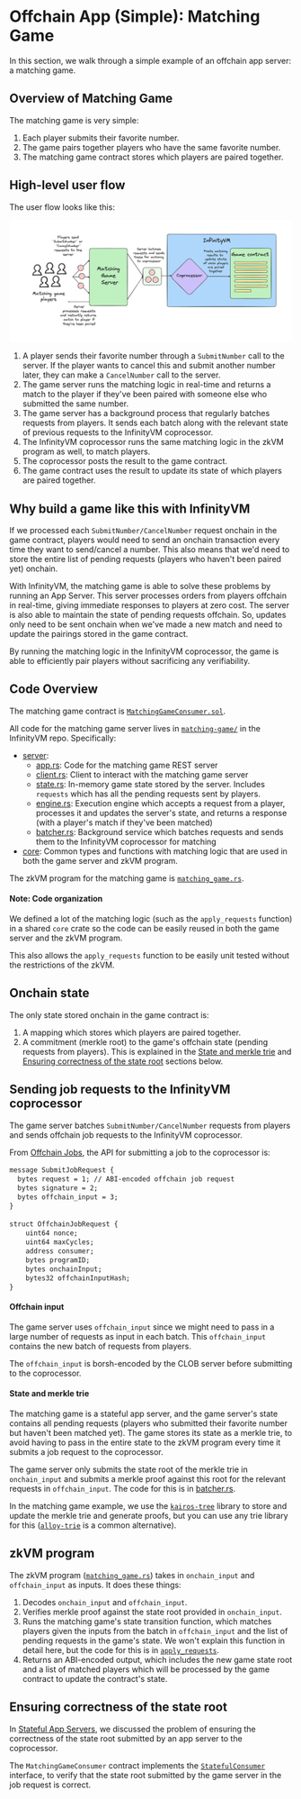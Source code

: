 # Offchain App (Simple): Matching Game

In this section, we walk through a simple example of an offchain app server: a matching game.

## Overview of Matching Game

The matching game is very simple:

1. Each player submits their favorite number.
1. The game pairs together players who have the same favorite number.
1. The matching game contract stores which players are paired together.

## High-level user flow

The user flow looks like this:

![matching-game](../assets/matching-game.png)

1. A player sends their favorite number through a `SubmitNumber` call to the server. If the player wants to cancel this and submit another number later, they can make a `CancelNumber` call to the server.
1. The game server runs the matching logic in real-time and returns a match to the player if they've been paired with someone else who submitted the same number.
1. The game server has a background process that regularly batches requests from players. It sends each batch along with the relevant state of previous requests to the InfinityVM coprocessor.
1. The InfinityVM coprocessor runs the same matching logic in the zkVM program as well, to match players.
1. The coprocessor posts the result to the game contract.
1. The game contract uses the result to update its state of which players are paired together.

## Why build a game like this with InfinityVM

If we processed each `SubmitNumber/CancelNumber` request onchain in the game contract, players would need to send an onchain transaction every time they want to send/cancel a number. This also means that we'd need to store the entire list of pending requests (players who haven't been paired yet) onchain.

With InfinityVM, the matching game is able to solve these problems by running an App Server. This server processes orders from players offchain in real-time, giving immediate responses to players at zero cost. The server is also able to maintain the state of pending requests offchain. So, updates only need to be sent onchain when we've made a new match and need to update the pairings stored in the game contract.

By running the matching logic in the InfinityVM coprocessor, the game is able to efficiently pair players without sacrificing any verifiability.

## Code Overview

The matching game contract is [`MatchingGameConsumer.sol`](https://github.com/InfinityVM/InfinityVM/blob/main/contracts/src/examples/matching-game/MatchingGameConsumer.sol).

All code for the matching game server lives in [`matching-game/`](https://github.com/InfinityVM/InfinityVM/tree/main/matching-game) in the InfinityVM repo. Specifically:

- [server](https://github.com/InfinityVM/InfinityVM/tree/main/examples/matching-game/server):
    - [app.rs](https://github.com/InfinityVM/InfinityVM/tree/main/examples/matching-game/server/src/app.rs): Code for the matching game REST server
    - [client.rs](https://github.com/InfinityVM/InfinityVM/tree/main/examples/matching-game/server/src/client.rs): Client to interact with the matching game server
    - [state.rs](https://github.com/InfinityVM/InfinityVM/tree/main/examples/matching-game/server/src/state.rs): In-memory game state stored by the server. Includes `requests` which has all the pending requests sent by players.
    - [engine.rs](https://github.com/InfinityVM/InfinityVM/tree/main/examples/matching-game/server/src/engine.rs): Execution engine which accepts a request from a player, processes it and updates the server's state, and returns a response (with a player's match if they've been matched)
    - [batcher.rs](https://github.com/InfinityVM/InfinityVM/tree/main/examples/matching-game/server/src/batcher.rs): Background service which batches requests and sends them to the InfinityVM coprocessor for matching
- [core](https://github.com/InfinityVM/InfinityVM/tree/main/examples/matching-game/core): Common types and functions with matching logic that are used in both the game server and zkVM program.

The zkVM program for the matching game is [`matching_game.rs`](https://github.com/InfinityVM/InfinityVM/blob/main/examples/matching-game/programs/app/src/matching_game.rs).

#### Note: Code organization

We defined a lot of the matching logic (such as the `apply_requests` function) in a shared `core` crate so the code can be easily reused in both the game server and the zkVM program. 

This also allows the `apply_requests` function to be easily unit tested without the restrictions of the zkVM.

## Onchain state

The only state stored onchain in the game contract is:
1. A mapping which stores which players are paired together.
1. A commitment (merkle root) to the game's offchain state (pending requests from players). This is explained in the [State and merkle trie](./matching-game.md#state-and-merkle-trie) and [Ensuring correctness of the state root](./matching-game.md#ensuring-correctness-of-the-state-root) sections below.

## Sending job requests to the InfinityVM coprocessor

The game server batches `SubmitNumber/CancelNumber` requests from players and sends offchain job requests to the InfinityVM coprocessor.

From [Offchain Jobs](../integration/offchain.md), the API for submitting a job to the coprocessor is:

```rust,ignore
message SubmitJobRequest {
  bytes request = 1; // ABI-encoded offchain job request
  bytes signature = 2;
  bytes offchain_input = 3;
}

struct OffchainJobRequest {
    uint64 nonce;
    uint64 maxCycles;
    address consumer;
    bytes programID;
    bytes onchainInput;
    bytes32 offchainInputHash;
}
```

#### Offchain input

The game server uses `offchain_input` since we might need to pass in a large number of requests as input in each batch. This `offchain_input` contains the new batch of requests from players.

The `offchain_input` is borsh-encoded by the CLOB server before submitting to the coprocessor.

#### State and merkle trie

The matching game is a stateful app server, and the game server's state contains all pending requests (players who submitted their favorite number but haven't been matched yet). The game stores its state as a merkle trie, to avoid having to pass in the entire state to the zkVM program every time it submits a job request to the coprocessor.

The game server only submits the state root of the merkle trie in `onchain_input` and submits a merkle proof against this root for the relevant requests in `offchain_input`. The code for this is in [batcher.rs](https://github.com/InfinityVM/InfinityVM/tree/main/examples/matching-game/server/src/batcher.rs). 

In the matching game example, we use the [`kairos-tree`](https://github.com/cspr-rad/kairos-trie/tree/master) library to store and update the merkle trie and generate proofs, but you can use any trie library for this ([`alloy-trie`](https://github.com/alloy-rs/trie) is a common alternative).

## zkVM program

The zkVM program ([`matching_game.rs`](https://github.com/InfinityVM/InfinityVM/blob/main/examples/matching-game/programs/app/src/matching_game.rs)) takes in `onchain_input` and `offchain_input` as inputs. It does these things:

1. Decodes `onchain_input` and `offchain_input`.
1. Verifies merkle proof against the state root provided in `onchain_input`.
1. Runs the matching game's state transition function, which matches players given the inputs from the batch in `offchain_input` and the list of pending requests in the game's state. We won't explain this function in detail here, but the code for this is in [`apply_requests`](https://github.com/InfinityVM/InfinityVM/blob/main/examples/matching-game/core/src/lib.rs#L75).
1. Returns an ABI-encoded output, which includes the new game state root and a list of matched players which will be processed by the game contract to update the contract's state.

## Ensuring correctness of the state root

In [Stateful App Servers](../integration/offchain.md#stateful-app-servers), we discussed the problem of ensuring the correctness of the state root submitted by an app server to the coprocessor.

The `MatchingGameConsumer` contract implements the [`StatefulConsumer`](https://github.com/InfinityVM/InfinityVM/blob/main/contracts/src/coprocessor/StatefulConsumer.sol) interface, to verify that the state root submitted by the game server in the job request is correct.
